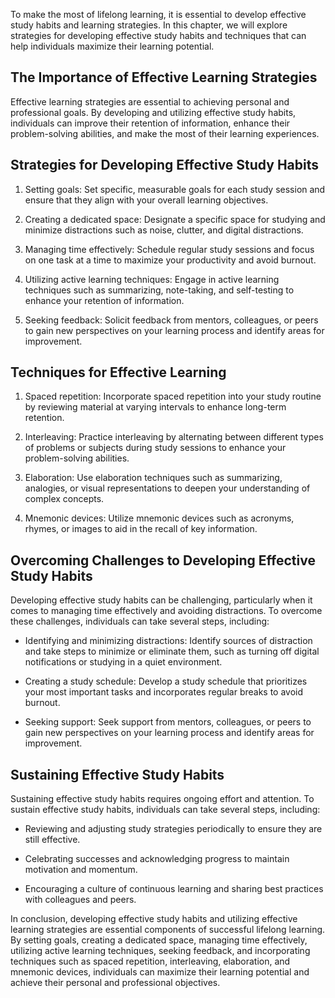 
To make the most of lifelong learning, it is essential to develop effective study habits and learning strategies. In this chapter, we will explore strategies for developing effective study habits and techniques that can help individuals maximize their learning potential.

The Importance of Effective Learning Strategies
-----------------------------------------------

Effective learning strategies are essential to achieving personal and professional goals. By developing and utilizing effective study habits, individuals can improve their retention of information, enhance their problem-solving abilities, and make the most of their learning experiences.

Strategies for Developing Effective Study Habits
------------------------------------------------

1. Setting goals: Set specific, measurable goals for each study session and ensure that they align with your overall learning objectives.

2. Creating a dedicated space: Designate a specific space for studying and minimize distractions such as noise, clutter, and digital distractions.

3. Managing time effectively: Schedule regular study sessions and focus on one task at a time to maximize your productivity and avoid burnout.

4. Utilizing active learning techniques: Engage in active learning techniques such as summarizing, note-taking, and self-testing to enhance your retention of information.

5. Seeking feedback: Solicit feedback from mentors, colleagues, or peers to gain new perspectives on your learning process and identify areas for improvement.

Techniques for Effective Learning
---------------------------------

1. Spaced repetition: Incorporate spaced repetition into your study routine by reviewing material at varying intervals to enhance long-term retention.

2. Interleaving: Practice interleaving by alternating between different types of problems or subjects during study sessions to enhance your problem-solving abilities.

3. Elaboration: Use elaboration techniques such as summarizing, analogies, or visual representations to deepen your understanding of complex concepts.

4. Mnemonic devices: Utilize mnemonic devices such as acronyms, rhymes, or images to aid in the recall of key information.

Overcoming Challenges to Developing Effective Study Habits
----------------------------------------------------------

Developing effective study habits can be challenging, particularly when it comes to managing time effectively and avoiding distractions. To overcome these challenges, individuals can take several steps, including:

* Identifying and minimizing distractions: Identify sources of distraction and take steps to minimize or eliminate them, such as turning off digital notifications or studying in a quiet environment.

* Creating a study schedule: Develop a study schedule that prioritizes your most important tasks and incorporates regular breaks to avoid burnout.

* Seeking support: Seek support from mentors, colleagues, or peers to gain new perspectives on your learning process and identify areas for improvement.

Sustaining Effective Study Habits
---------------------------------

Sustaining effective study habits requires ongoing effort and attention. To sustain effective study habits, individuals can take several steps, including:

* Reviewing and adjusting study strategies periodically to ensure they are still effective.

* Celebrating successes and acknowledging progress to maintain motivation and momentum.

* Encouraging a culture of continuous learning and sharing best practices with colleagues and peers.

In conclusion, developing effective study habits and utilizing effective learning strategies are essential components of successful lifelong learning. By setting goals, creating a dedicated space, managing time effectively, utilizing active learning techniques, seeking feedback, and incorporating techniques such as spaced repetition, interleaving, elaboration, and mnemonic devices, individuals can maximize their learning potential and achieve their personal and professional objectives.
